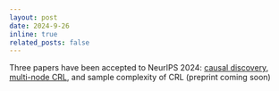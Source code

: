 ```yaml
---
layout: post
date: 2024-9-26 
inline: true
related_posts: false
---
```

Three papers have been accepted to NeurIPS 2024: [causal discovery](https://arxiv.org/abs/2406.08666), [multi-node CRL](https://arxiv.org/abs/2406.05937), and sample complexity of CRL (preprint coming soon)
